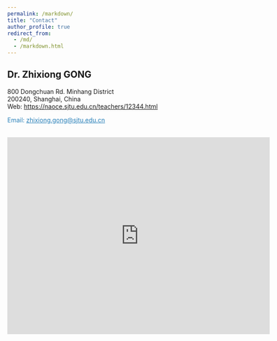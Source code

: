 ```yaml
---
permalink: /markdown/
title: "Contact"
author_profile: true
redirect_from: 
  - /md/
  - /markdown.html
---
```


## Dr. Zhixiong GONG


800 Dongchuan Rd. Minhang District <br />
200240, Shanghai, China <br />
Web: https://naoce.sjtu.edu.cn/teachers/12344.html<br />
<p style="color:rgb(41, 128, 185);">Email: <u>zhixiong.gong@sjtu.edu.cn</u></p><br />


<iframe src="https://www.google.com/maps/embed?pb=!1m18!1m12!1m3!1d3419.036951877523!2d121.4337784!3d31.025220099999995!2m3!1f0!2f0!3f0!3m2!1i1024!2i768!4f13.1!3m3!1m2!1s0x35b265393c01008b%3A0xb49a734ac5177e3d!2sShanghai%20Jiao%20Tong%20University!5e0!3m2!1sen!2sfr!4v1666709783634!5m2!1sen!2sfr" width="600" height="450" style="border:0;" allowfullscreen="" loading="lazy" referrerpolicy="no-referrer-when-downgrade"></iframe>
